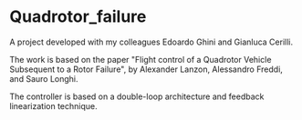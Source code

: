 # Quadrotor_failure
A project developed with my colleagues Edoardo Ghini and Gianluca Cerilli. 

The work is based on the paper "Flight control of a Quadrotor Vehicle Subsequent to a Rotor Failure", by Alexander Lanzon, Alessandro Freddi, and Sauro Longhi. 

The controller is based on a double-loop architecture and feedback linearization technique.
